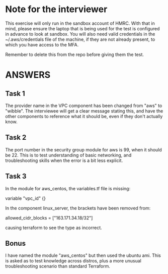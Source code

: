 # Note for the interviewer
This exercise will only run in the sandbox account of HMRC. With that in mind, please ensure the laptop that is being used for the test is configured in advance to look at sandbox. You will also need valid credentials in the ~/.aws/credentials file of the machine, if they are not already present, to which you have access to the MFA. 

Remember to delete this from the repo before giving them the test.

# ANSWERS

## Task 1
The provider name in the VPC component has been changed from "aws" to "wibble". The interviewee will get a clear message stating this, and have the other components to reference what it should be, even if they don't actually know.

## Task 2
The port number in the security group module for aws is 99, when it should be 22. This is to test understanding of basic networking, and troubleshooting skills when the error is a bit less explicit.

## Task 3
In the module for aws_centos, the variables.tf file is missing:

variable "vpc_id" {}

In the component linux_server, the brackets have been removed from:

allowed_cidr_blocks = ["163.171.34.18/32"]

causing terraform to see the type as incorrect.

## Bonus
I have named the module "aws_centos" but then used the ubuntu ami. This is asked as to test knowledge across distros, plus a more unusual troubleshooting scenario than standard Terraform.